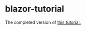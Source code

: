 # blazor-tutorial

The completed version of [this tutorial.](https://blazor.net/docs/tutorials/build-your-first-blazor-app.html#build-a-todo-list)
